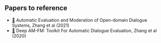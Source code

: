 ## Papers to reference

- [:page_facing_up:](./STC10_Track_5.pdf) Automatic Evaluation and Moderation of Open-domain Dialogue Systems, Zhang et al (2021)
- [:page_facing_up:](./IWSDS_2020_paper_11.pdf) Deep AM-FM: Toolkit For Automatic Dialogue Evaluation, Zhang et al (2020)
